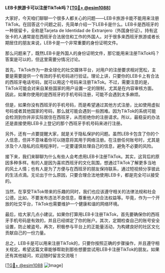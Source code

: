 **LEB卡旅游卡可以注册TikTok吗？[[TG💪+ @esim1088](https://t.me/s/esim1088)]**

大家好，今天咱们聊聊一个很多人都关心的问题——LEB卡旅游卡能不能用来注册TikTok。在回答这个问题之前，先简单介绍一下LEB卡是什么。LEB卡是西班牙的一种居留卡，全称是Tarjeta de Identidad de Extranjero（外国身份证）。持有这张卡的人通常是在西班牙合法居住和工作的外国人。对于很多来西班牙旅游或者长期居住的朋友来说，LEB卡是一个非常重要的身份证明文件。

那么问题来了，既然LEB卡是外国人的身份证明文件，那它能用来注册TikTok吗？答案是可以的，但这里需要分情况讨论。

首先，TikTok作为一款全球化的社交媒体平台，对用户的注册要求相对宽松，主要是需要提供一个有效的手机号码进行验证。理论上讲，只要你的LEB卡上有合法的西班牙电话号码，就可以用这个号码来注册TikTok。不过，需要注意的是，TikTok可能会对来自某些国家的用户设置一定的限制，尤其是在内容审核方面。因此，如果你使用的是西班牙的手机号码注册，可能不会遇到太多麻烦。

但是，如果你没有西班牙的手机号码，而是希望通过其他方式注册，比如使用虚拟号码或者其他国家的号码，那么就可能会遇到一些困难。因为TikTok的系统可能会检测到你并非实际居住在西班牙，从而拒绝你的注册请求。所以，最稳妥的办法还是直接使用LEB卡上登记的那个西班牙手机号码来进行注册。

另外，还有一点要提醒大家，就是关于隐私保护的问题。虽然LEB卡包含了你的个人信息，但并不意味着你可以随意将其用于网络注册。在注册任何账号时，尤其是涉及个人隐私的应用程序时，一定要谨慎处理自己的信息，避免不必要的风险。

接下来，我们来聊聊为什么有些人会考虑用LEB卡注册TikTok。其实，这背后的原因多种多样。有的人是因为喜欢西班牙的文化氛围，想通过TikTok了解更多当地的风土人情；也有人是为了方便与在西班牙的朋友保持联系，通过短视频分享彼此的生活点滴。无论出于什么原因，只要合理合法地使用LEB卡，都是完全可以接受的。

当然，在享受TikTok带来的乐趣的同时，我们也应该遵守相关的法律法规和社会公德。比如，不要发布违法不良信息，尊重他人的合法权益等。毕竟，作为一个开放的社交平台，TikTok也需要维护一个健康和谐的网络环境。

最后，给大家几点小建议。如果你打算用LEB卡注册TikTok，首先要确保你的西班牙手机号码是有效的，并且已经绑定了你的账户。其次，定期检查自己的账号安全设置，防止被盗号。再次，积极参与平台上的正能量活动，为构建良好的社区文化贡献自己的一份力量。

总之，LEB卡是可以用来注册TikTok的，只要你按照正确的步骤操作，并且遵守相关规定。希望这篇文章能够帮助到那些想要尝试用LEB卡注册TikTok的朋友。如果还有其他疑问，欢迎随时留言交流哦！

[[TG💪+ @esim1088](https://t.me/s/esim1088) ![Image](https://i.postimg.cc/4NQfJmqS/Snipaste-2025-05-13-00-14-12.png)]